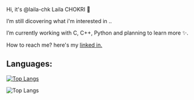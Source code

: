  Hi, it's @laila-chk Laila CHOKRI 👋
 
  I’m still dicovering what i'm interested in ..
  
 I’m currently working with C, C++, Python and planning to learn more ✨.
 
 How to reach me? here's my [linked in.](https://www.linkedin.com/in/laila-chokri-1a1794250)

<!---
laila-chk/laila-chk is a ✨ special ✨ repository because its `README.md` (this file) appears on your GitHub profile.
You can click the Preview link to take a look at your changes.
--->

## **Languages:**
<!--[![Top Langs](https://github-readme-stats.vercel.app/api/top-langs/?username=laila-chk&theme=ayu-mirage)](https://github.com/Ayg0/github-readme-stats)
-->
[![Top Langs](https://github-readme-stats.vercel.app/api/top-langs/?username=laila-chk&theme=material-palenight)](https://github.com/laila-chk/github-readme-stats)

![Top Langs](https://github-readme-stats.vercel.app/api/top-langs/?username=laila-chk&hide_progress=true)
